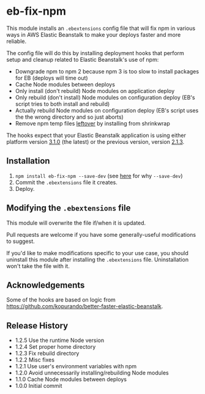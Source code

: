 # eb-fix-npm

This module installs an `.ebextensions` config file that will fix npm in various
ways in AWS Elastic Beanstalk to make your deploys faster and more reliable.

The config file will do this by installing deployment hooks that perform setup
and cleanup related to Elastic Beanstalk's use of npm:

* Downgrade npm to npm 2 because npm 3 is too slow to install packages for EB (deploys will time out)
* Cache Node modules between deploys
* Only install (don't rebuild) Node modules on application deploy
* Only rebuild (don't install) Node modules on configuration deploy (EB's script
tries to both install and rebuild)
* Actually rebuild Node modules on configuration deploy (EB's script uses the
the wrong directory and so just aborts)
* Remove npm temp files [leftover](https://github.com/npm/npm/issues/6855) by installing from shrinkwrap

The hooks expect that your Elastic Beanstalk application is using either platform
version [3.1.0](http://docs.aws.amazon.com/elasticbeanstalk/latest/dg/concepts.platforms.html#concepts.platforms.nodejs)
(the latest) or the previous version, version [2.1.3](http://docs.aws.amazon.com/elasticbeanstalk/latest/dg/platform-history-nodejs.html).

## Installation

1. `npm install eb-fix-npm --save-dev` (see [here](https://github.com/mixmaxhq/install-files/blob/master/README.md#installation) for why `--save-dev`)
2. Commit the `.ebextensions` file it creates.
3. Deploy.

## Modifying the `.ebextensions` file

This module will overwrite the file if/when it is updated.

Pull requests are welcome if you have some generally-useful modifications to
suggest.

If you'd like to make modifications specific to your use case, you should uninstall
this module after installing the `.ebextensions` file. Uninstallation won't take
the file with it.

## Acknowledgements

Some of the hooks are based on logic from https://github.com/kopurando/better-faster-elastic-beanstalk.

## Release History

* 1.2.5 Use the runtime Node version
* 1.2.4 Set proper home directory
* 1.2.3 Fix rebuild directory
* 1.2.2 Misc fixes
* 1.2.1 Use user's environment variables with npm
* 1.2.0 Avoid unnecessarily installing/rebuilding Node modules
* 1.1.0 Cache Node modules between deploys
* 1.0.0 Initial commit
